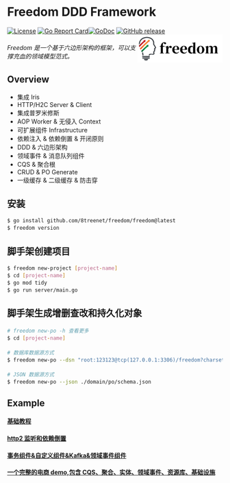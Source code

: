 # Freedom DDD Framework

[![License](https://img.shields.io/badge/License-Apache%202.0-blue.svg)](https://github.com/8treenet/freedom/blob/master/LICENSE) [![Go Report Card](https://goreportcard.com/badge/github.com/8treenet/freedom)](https://goreportcard.com/report/github.com/8treenet/freedom)[![GoDoc](https://godoc.org/github.com/8treenet/freedom?status.svg)](https://godoc.org/github.com/8treenet/freedom)
[![GitHub release](https://img.shields.io/github/v/release/8treenet/freedom.svg)](https://github.com/8treenet/freedom/releases)
<img align="right" width="200px" src="https://raw.githubusercontent.com/8treenet/blog/master/img/freedom.png">

###### Freedom 是一个基于六边形架构的框架，可以支撑充血的领域模型范式。

## Overview

- 集成 Iris
- HTTP/H2C Server & Client
- 集成普罗米修斯
- AOP Worker & 无侵入 Context
- 可扩展组件 Infrastructure
- 依赖注入 & 依赖倒置 & 开闭原则
- DDD & 六边形架构
- 领域事件 & 消息队列组件
- CQS & 聚合根
- CRUD & PO Generate
- 一级缓存 & 二级缓存 & 防击穿

## 安装

```sh
$ go install github.com/8treenet/freedom/freedom@latest
$ freedom version
```

## 脚手架创建项目

```sh
$ freedom new-project [project-name]
$ cd [project-name]
$ go mod tidy
$ go run server/main.go
```

## 脚手架生成增删查改和持久化对象

####

```sh
# freedom new-po -h 查看更多
$ cd [project-name]

# 数据库数据源方式
$ freedom new-po --dsn "root:123123@tcp(127.0.0.1:3306)/freedom?charset=utf8"

# JSON 数据源方式
$ freedom new-po --json ./domain/po/schema.json
```

## Example

#### [基础教程](https://github.com/8treenet/freedom/blob/master/example/base)

#### [http2 监听和依赖倒置](https://github.com/8treenet/freedom/blob/master/example/http2)

#### [事务组件&自定义组件&Kafka&领域事件组件](https://github.com/8treenet/freedom/blob/master/example/infra-example)

#### [一个完整的电商 demo,包含 CQS、聚合、实体、领域事件、资源库、基础设施](https://github.com/8treenet/freedom/blob/master/example/fshop)
